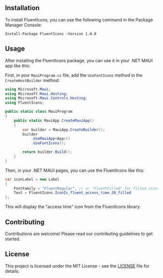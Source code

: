 ## Installation

To install FluentIcons, you can use the following command in the Package Manager Console:

```shell
Install-Package FluentIcons -Version 1.0.0
```

## Usage

After installing the FluentIcons package, you can use it in your .NET MAUI app like this:

First, in your `MauiProgram.cs` file, add the `UseFontIcons` method in the `CreateHostBuilder` method:

```csharp
using Microsoft.Maui;
using Microsoft.Maui.Hosting;
using Microsoft.Maui.Controls.Hosting;
using FluentIcons;

public static class MauiProgram
{
    public static MauiApp CreateMauiApp()
    {
        var builder = MauiApp.CreateBuilder();
        builder
            .UseMauiApp<App>()
            .UseFontIcons();

        return builder.Build();
    }
}
```

Then, in your .NET MAUI pages, you can use the FluentIcons like this:

```csharp
var iconLabel = new Label
{
    FontFamily = "FluentRegular", // or "FluentFilled" for filled icons
    Text = FluentIcons.IconIc_fluent_access_time_20_filled
};
```

This will display the "access time" icon from the FluentIcons library.

## Contributing

Contributions are welcome! Please read our contributing guidelines to get started.

## License

This project is licensed under the MIT License - see the [LICENSE](LICENSE) file for details.